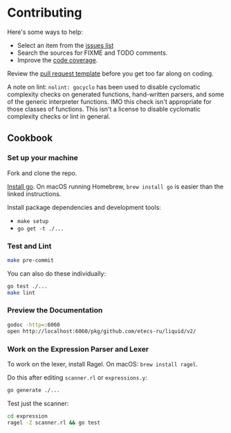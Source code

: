 # Contributing

Here's some ways to help:

* Select an item from the [issues list](https://github.com/etecs-ru/liquid/v2/issues)
* Search the sources for FIXME and TODO comments.
* Improve the [code coverage](https://coveralls.io/github/osteele/liquid?branch=master).

Review the [pull request template](https://github.com/etecs-ru/liquid/v2/blob/master/.github/PULL_REQUEST_TEMPLATE.md) before you get too far along on coding.

A note on lint: `nolint: gocyclo` has been used to disable cyclomatic complexity checks on generated functions, hand-written parsers, and some of the generic interpreter functions. IMO this check isn't appropriate for those classes of functions. This isn't a license to disable cyclomatic complexity checks or lint in general.

## Cookbook

### Set up your machine

Fork and clone the repo.

[Install go](https://golang.org/doc/install#install). On macOS running Homebrew, `brew install go` is easier than the linked instructions.

Install package dependencies and development tools:

* `make setup`
* `go get -t ./...`

### Test and Lint

```bash
make pre-commit
```

You can also do these individually:

```bash
go test ./...
make lint
```

### Preview the Documentation

```bash
godoc -http=:6060
open http://localhost:6060/pkg/github.com/etecs-ru/liquid/v2/
```

### Work on the Expression Parser and Lexer

To work on the lexer, install Ragel. On macOS: `brew install ragel`.

Do this after editing `scanner.rl` or `expressions.y`:

```bash
go generate ./...
```

Test just the scanner:

```bash
cd expression
ragel -Z scanner.rl && go test
```
